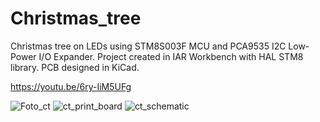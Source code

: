 # Christmas_tree
Christmas tree on LEDs using STM8S003F MCU and PCA9535 I2C  Low-Power I/O Expander.
Project created in IAR Workbench with HAL STM8 library. PCB designed in KiCad.

https://youtu.be/6ry-IiM5UFg


 ![Foto_ct](https://user-images.githubusercontent.com/90409854/219902478-30ebc602-d4a0-4716-bc7b-730b849f7026.JPG)
![ct_print_board](https://user-images.githubusercontent.com/90409854/219902585-c888c0e9-7d15-4f71-a8ee-c6e6d184cb22.JPG)
![ct_schematic](https://user-images.githubusercontent.com/90409854/219902760-1878d189-61ce-4bf2-b91f-acaf5cc52630.JPG)
